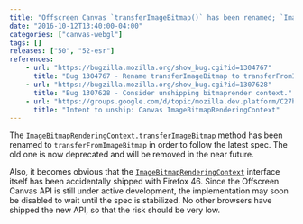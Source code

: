 ```yaml
---
title: "Offscreen Canvas `transferImageBitmap()` has been renamed; `ImageBitmapRenderingContext` may be disabled soon"
date: "2016-10-12T13:40:00-04:00"
categories: ["canvas-webgl"]
tags: []
releases: ["50", "52-esr"]
references:
    - url: "https://bugzilla.mozilla.org/show_bug.cgi?id=1304767"
      title: "Bug 1304767 - Rename transferImageBitmap to transferFromImageBitmap"
    - url: "https://bugzilla.mozilla.org/show_bug.cgi?id=1307628"
      title: "Bug 1307628 - Consider unshipping bitmaprender context."
    - url: "https://groups.google.com/d/topic/mozilla.dev.platform/C27bDUacM3o/discussion"
      title: "Intent to unship: Canvas ImageBitmapRenderingContext"
---
```

The [`ImageBitmapRenderingContext.transferImageBitmap`](https://developer.mozilla.org/docs/Web/API/ImageBitmapRenderingContext/transferImageBitmap) method has been renamed to `transferFromImageBitmap` in order to follow the latest spec. The old one is now deprecated and will be removed in the near future.

Also, it becomes obvious that the [`ImageBitmapRenderingContext`](https://developer.mozilla.org/docs/Web/API/ImageBitmapRenderingContext) interface itself has been accidentally shipped with Firefox 46. Since the Offscreen Canvas API is still under active development, the implementation may soon be disabled to wait until the spec is stabilized. No other browsers have shipped the new API, so that the risk should be very low.
